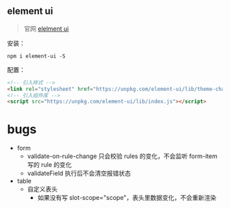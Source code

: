## element ui

>  官网 [elelment ui](http://element-cn.eleme.io/#/zh-CN/component/installation)

安装：

````shell
npm i element-ui -S
````

配置：

```html
<!-- 引入样式 -->
<link rel="stylesheet" href="https://unpkg.com/element-ui/lib/theme-chalk/index.css">
<!-- 引入组件库 -->
<script src="https://unpkg.com/element-ui/lib/index.js"></script>
```

# bugs

- form
  - validate-on-rule-change 只会校验 rules 的变化，不会监听 form-item 写的 rule 的变化
  - validateField 执行后不会清空报错状态
- table
  - 自定义表头
    - 如果没有写 slot-scope="scope"，表头里数据变化，不会重新渲染
